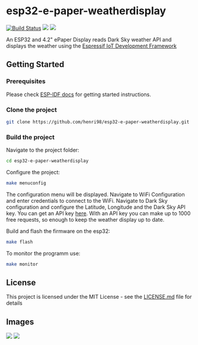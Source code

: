 # esp32-e-paper-weatherdisplay
[![Build Status](https://travis-ci.com/henri98/esp32-e-paper-weatherdisplay.svg?branch=master)](https://travis-ci.com/henri98/esp32-e-paper-weatherdisplay) ![](https://img.shields.io/github/stars/henri98/esp32-e-paper-weatherdisplay.svg) ![](https://img.shields.io/github/license/henri98/esp32-e-paper-weatherdisplay.svg)

An ESP32 and 4.2" ePaper Display reads Dark Sky weather API and displays the weather using the [Espressif IoT Development Framework](https://github.com/espressif/esp-idf)

## Getting Started

### Prerequisites
Please check [ESP-IDF docs](https://docs.espressif.com/projects/esp-idf/en/latest/get-started/index.html) for getting started instructions.

### Clone the project 

```bash
git clone https://github.com/henri98/esp32-e-paper-weatherdisplay.git
```

### Build the project 

Navigate to the project folder:

```bash
cd esp32-e-paper-weatherdisplay
```

Configure the project:

```bash
make menuconfig 
```
The configuration menu will be displayed. Navigate to WiFi Configuration and enter credentials to connect to the WiFi. Navigate to Dark Sky configuration and configure the Latitude, Longitude and the Dark Sky API key. You can get an API key [here](https://darksky.net/dev). With an API key you can make up to 1000 free requests, so enough to keep the weather display up to date.  

Build and flash the firmware on the esp32:

```bash
make flash 
```
To monitor the programm use:
```bash
make monitor 
```

## License

This project is licensed under the MIT License - see the [LICENSE.md](LICENSE.md) file for details

## Images 

![](https://user-images.githubusercontent.com/9615443/50729936-d4f74780-1142-11e9-820f-21e6e441b01d.jpeg)
![](https://user-images.githubusercontent.com/9615443/50729937-daed2880-1142-11e9-86ac-ba72a3be16af.jpeg)
